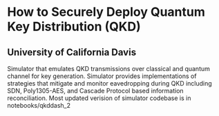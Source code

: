 # How to Securely Deploy Quantum Key Distribution (QKD)
## University of California Davis
Simulator that emulates QKD transmissions over classical and quantum channel for key generation.
Simulator provides implementations of strategies that mitigate and monitor eavedropping during QKD including SDN, Poly1305-AES, and Cascade Protocol based information reconciliation.
Most updated verision of simulator codebase is in notebooks/qkddash_2


